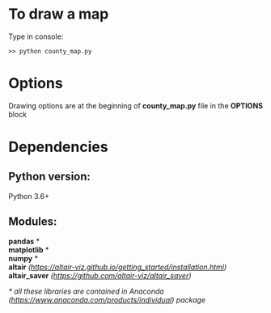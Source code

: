 # To draw a map
Type in console:<br/>
```
>> python county_map.py
```

# Options
Drawing options are at the beginning of **county_map.py** file in the **OPTIONS** block

# Dependencies
## Python version: 
Python 3.6+

## Modules:
**pandas** \*<br/>
**matplotlib** \*<br/>
**numpy** \*<br/>
**altair** <i>(https://altair-viz.github.io/getting_started/installation.html)</i><br/>
**altair_saver** <i>(https://github.com/altair-viz/altair_saver)</i><br/>

<i> \* all these libraries are contained in Anaconda (https://www.anaconda.com/products/individual) package </i>
